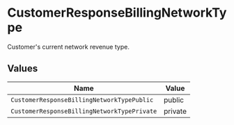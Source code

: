 # CustomerResponseBillingNetworkType

Customer's current network revenue type.


## Values

| Name                                        | Value                                       |
| ------------------------------------------- | ------------------------------------------- |
| `CustomerResponseBillingNetworkTypePublic`  | public                                      |
| `CustomerResponseBillingNetworkTypePrivate` | private                                     |